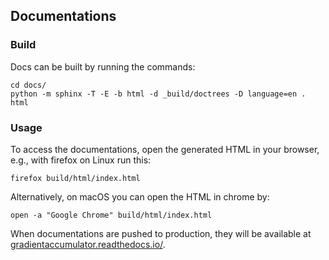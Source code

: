 ## Documentations

### Build

Docs can be built by running the commands:

```
cd docs/
python -m sphinx -T -E -b html -d _build/doctrees -D language=en . html
```

### Usage

To access the documentations, open the generated HTML in your browser, e.g., with firefox on Linux run this:
```
firefox build/html/index.html
```

Alternatively, on macOS you can open the HTML in chrome by:
```
open -a "Google Chrome" build/html/index.html
```

When documentations are pushed to production, they will be available at [gradientaccumulator.readthedocs.io/](https://gradientaccumulator.readthedocs.io/).
